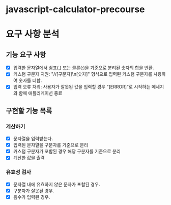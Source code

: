 # javascript-calculator-precourse

# 요구 사항 분석

## 기능 요구 사항

- [x] 입력한 문자열에서 쉼표(,) 또는 콜론(:)을 기준으로 분리된 숫자의 합을 반환.
- [x] 커스텀 구분자 지원: "//[구분자]\n[숫자]" 형식으로 입력된 커스텀 구분자를 사용하여 숫자를 더함.
- [x] 입력 오류 처리: 사용자가 잘못된 값을 입력할 경우 "[ERROR]”로 시작하는 메세지와 함께 애플리케이션 종료

## 구현할 기능 목록

### 계산하기

- [x] 문자열을 입력받는다.
- [x] 입력된 문자열을 구분자를 기준으로 분리
- [x] 커스텀 구분자가 포함된 경우 해당 구분자를 기준으로 분리
- [x] 계산한 값을 출력

### 유효성 검사

- [x] 문자열 내에 유효하지 않은 문자가 포함된 경우.
- [x] 구분자가 잘못된 경우.
- [x] 음수가 입력된 경우.
